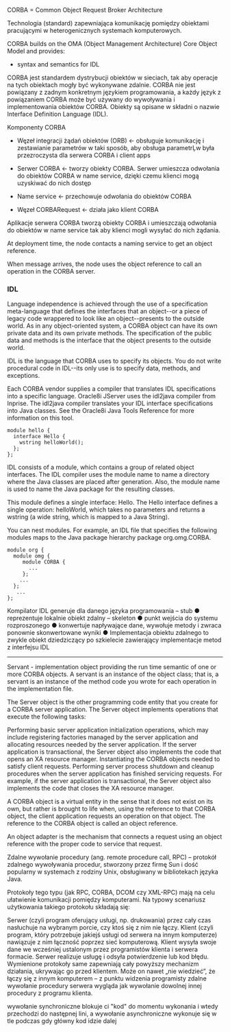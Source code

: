 CORBA = Common Object Request Broker Architecture

Technologia (standard) zapewniająca komunikację pomiędzy obiektami pracującymi w heterogenicznych
systemach komputerowych.

CORBA builds on the OMA (Object Management Architecture) Core Object Model and provides:
- syntax and semantics for IDL

CORBA jest standardem dystrybucji obiektów w sieciach, tak aby operacje na tych obiektach mogły być
wykonywane zdalnie. CORBA nie jest powiązany z zadnym konkretnym językiem programowania, a każdy
język z powiązaniem CORBA może być używany do wywoływania i implementowania obiektów CORBA. Obiekty
są opisane w składni o nazwie Interface Definition Language (IDL).

Komponenty CORBA

* Węzeł integracji żądań obiektów (ORB) <- obsługuje komunikację i zestawianie parametrów w taki
sposób, aby obsługa parametrĻw była przezroczysta dla serwera CORBA i client apps

* Serwer CORBA <- tworzy obiekty CORBA. Serwer umieszcza odwołania do obiektów CORBA w name service,
  dzięki czemu klienci mogą uzyskiwać do nich dostęp

* Name service <- przechowuje odwołania do obiektów CORBA

* Węzeł CORBARequest <- działa jako klient CORBA

Aplikacje serwera CORBA tworzą obiekty CORBA i umieszczają odwołania do obiektów w name service tak
aby klienci mogli wysyłać do nich żądania.

At deployment time, the node contacts a naming service to get an object reference.

When message arrives, the node uses the object reference to call an operation in the CORBA server.


### IDL

Language independence is achieved through the use of a specification meta-language that defines the
interfaces that an object--or a piece of legacy code wrappered to look like an object--presents to
the outside world. As in any object-oriented system, a CORBA object can have its own private data
and its own private methods. The specification of the public data and methods is the interface that
the object presents to the outside world.

IDL is the language that CORBA uses to specify its objects. You do not write procedural code in
IDL--its only use is to specify data, methods, and exceptions.

Each CORBA vendor supplies a compiler that translates IDL specifications into a specific language.
Oracle8i JServer uses the idl2java compiler from Inprise. The idl2java compiler translates your IDL
interface specifications into Java classes. See the Oracle8i Java Tools Reference for more
information on this tool.

```
module hello {
  interface Hello {
    wstring helloWorld();
  };
};
```

IDL consists of a module, which contains a group of related object interfaces. The IDL compiler uses
the module name to name a directory where the Java classes are placed after generation. Also, the
module name is used to name the Java package for the resulting classes.

This module defines a single interface: Hello. The Hello interface defines a single operation:
helloWorld, which takes no parameters and returns a wstring (a wide string, which is mapped to a
Java String).

You can nest modules. For example, an IDL file that specifies the following modules maps to the Java
package hierarchy package org.omg.CORBA.

```
module org {
  module omg {
     module CORBA {
       ...
     };
    ...
  };
   ...
};
```

Kompilator IDL generuje dla danego języka
programowania
    – stub
        ● reprezentuje lokalnie obiekt zdalny
    – skeleton
        ● punkt wejścia do systemu rozproszonego
        ● konwertuje napływające dane, wywołuje metody i zwraca ponownie skonwertowane wyniki
        ● Implementacja obiektu zdalnego to zwykle obiekt dziedziczący po szkielecie zawierający
        implementacje metod z interfejsu IDL


---

Servant - implementation object providing the run time semantic of one or more CORBA objects. A
servant is an instance of the object class; that is, a servant is an instance of the method code you
wrote for each operation in the implementation file.

The Server object is the other programming code entity that you create for a CORBA server
application. The Server object implements operations that execute the following tasks:

Performing basic server application initialization operations, which may include registering
factories managed by the server application and allocating resources needed by the server
application. If the server application is transactional, the Server object also implements the code
that opens an XA resource manager. Instantiating the CORBA objects needed to satisfy client
requests. Performing server process shutdown and cleanup procedures when the server application has
finished servicing requests. For example, if the server application is transactional, the Server
object also implements the code that closes the XA resource manager.

A CORBA object is a virtual entity in the sense that it does not exist on its own, but rather is
brought to life when, using the reference to that CORBA object, the client application requests an
operation on that object. The reference to the CORBA object is called an object reference.

An object adapter is the mechanism that connects a request using an object reference with the proper
code to service that request.

Zdalne wywołanie procedury (ang. remote procedure call, RPC) – protokół zdalnego wywoływania
procedur, stworzony przez firmę Sun i dość popularny w systemach z rodziny Unix, obsługiwany w
bibliotekach języka Java. 

Protokoły tego typu (jak RPC, CORBA, DCOM czy XML-RPC) mają na celu ułatwienie komunikacji pomiędzy
komputerami. Na typowy scenariusz użytkowania takiego protokołu składają się:

Serwer (czyli program oferujący usługi, np. drukowania) przez cały czas nasłuchuje na wybranym
porcie, czy ktoś się z nim nie łączy. Klient (czyli program, który potrzebuje jakiejś usługi od
serwera na innym komputerze) nawiązuje z nim łączność poprzez sieć komputerową. Klient wysyła swoje
dane we wcześniej ustalonym przez programistów klienta i serwera formacie. Serwer realizuje usługę i
odsyła potwierdzenie lub kod błędu. Wymienione protokoły same zapewniają cały powyższy mechanizm
działania, ukrywając go przed klientem. Może on nawet „nie wiedzieć”, że łączy się z innym
komputerem – z punktu widzenia programisty zdalne wywołanie procedury serwera wygląda jak wywołanie
dowolnej innej procedury z programu klienta.


wywołanie synchroniczne blokuje ci "kod" do momentu wykonania i wtedy przechodzi do następnej lini,
a wywołanie asynchroniczne wykonuje się w tle podczas gdy główny kod idzie dalej
